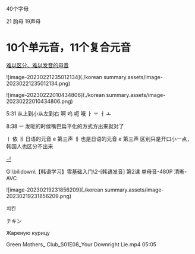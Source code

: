 

40个字母

21 韵母   19声母







# 10个单元音，11个复合元音

[难以区分、难以发音的母音](https://www.bilibili.com/video/BV1VW411u72c/?spm_id_from=333.999.0.0&vd_source=1f4569489a622719e5c3b00101194ac3)

![image-20230221235012134](./korean summary.assets/image-20230221235012134.png)

![image-20230222010434806](./korean summary.assets/image-20230222010434806.png)



5:31 从上到小从左到右   啊  呜  呃 哦  ㅏ ㅜ  ㅓ ㅗ   



8:38  ㅡ 发呃的时侯嘴巴扁平化的方式方出来就对了

ㅣ 依  ㅐ 日语的元音 e 第三声   ㅔ 也是日语的元音 e 第三声  区别只是开口小一点，韩国人也区分不出来

[ᅬ](https://zh.wikipedia.org/wiki/%E6%9C%9D%E9%AE%AE%E8%AA%9E)







G:\bilidown\【韩语学习】零基础入门\2-[韩语发音] 第2课  单母音-480P 清晰-AVC

![image-20230219231856209](./korean summary.assets/image-20230219231856209.png)





치킨

チキン

Жареную курицу

Green Mothers_ Club_S01E08_Your Downright Lie.mp4   05:05




